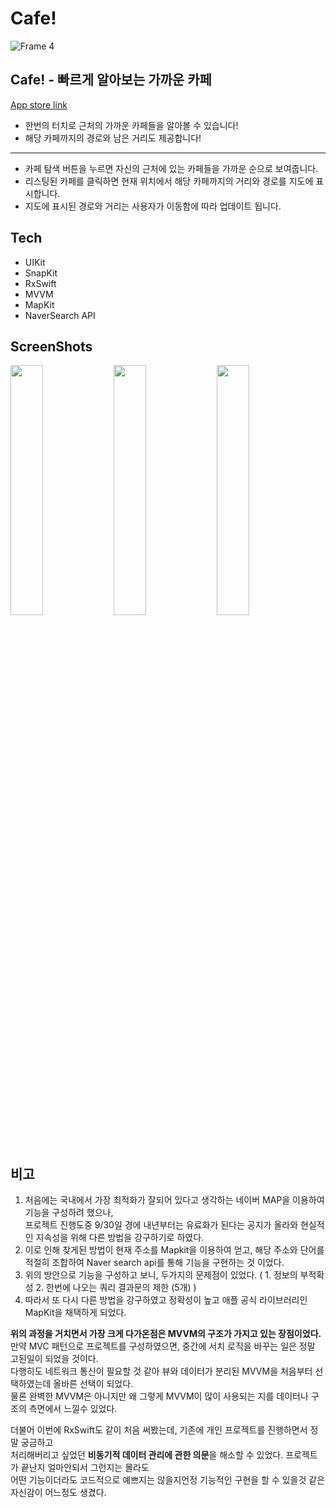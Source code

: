 # Cafe!
![Frame 4](https://user-images.githubusercontent.com/72395020/198826975-af453893-e301-4e9a-acc1-c11e78b86e26.png)

## Cafe! - 빠르게 알아보는 가까운 카페

[App store link](https://apps.apple.com/kr/app/cafe-%EB%B9%A0%EB%A5%B4%EA%B2%8C-%EC%95%8C%EC%95%84%EB%B3%B4%EB%8A%94-%EA%B0%80%EA%B9%8C%EC%9A%B4-%EC%B9%B4%ED%8E%98/id6443779233)

* 한번의 터치로 근처의 가까운 카페들을 알아볼 수 있습니다!
* 해당 카페까지의 경로와 남은 거리도 제공합니다!    
---
* 카페 탐색 버튼을 누르면 자신의 근처에 있는 카페들을 가까운 순으로 보여줍니다.
* 리스팅된 카페를 클릭하면 현재 위치에서 해당 카페까지의 거리와 경로를 지도에 표시합니다.
* 지도에 표시된 경로와 거리는 사용자가 이동함에 따라 업데이트 됩니다.

## Tech

- UIKit
- SnapKit
- RxSwift
- MVVM
- MapKit
- NaverSearch API

## ScreenShots
 <img src = "https://user-images.githubusercontent.com/72395020/198827783-b1648968-b9dc-4102-9592-4478d29da0b2.png" width = "32%"> <img src = "https://user-images.githubusercontent.com/72395020/198827781-7f6bb59f-e2bc-4c28-9b83-e1c2959fc656.png" width = "32%">  <img src = "https://user-images.githubusercontent.com/72395020/198827782-e67caec2-16d4-4661-b1c1-ac9d579aafb2.png" width = "32%"> 

## 비고
1. 처음에는 국내에서 가장 최적화가 잘되어 있다고 생각하는 네이버 MAP을 이용하여 기능을 구성하려 했으나,   
프로젝트 진행도중 9/30일 경에 내년부터는 유료화가 된다는 공지가 올라와 현실적인 지속성을 위해 다른 방법을 강구하기로 하였다.
2. 이로 인해 찾게된 방법이 현재 주소를 Mapkit을 이용하여 얻고, 해당 주소와 단어를 적절히 조합하여 Naver search api를 통해 기능을 구현하는 것 이었다.
3. 위의 방안으로 기능을 구성하고 보니, 두가지의 문제점이 있었다. ( 1. 정보의 부적확성 2. 한번에 나오는 쿼리 결과문의 제한 (5개) )
4. 따라서 또 다시 다른 방법을 강구하였고 정확성이 높고 애플 공식 라이브러리인 MapKit을 채택하게 되었다.   

**위의 과정을 거치면서 가장 크게 다가온점은 MVVM의 구조가 가지고 있는 장점이었다.**   
만약 MVC 패턴으로 프로젝트를 구성하였으면, 중간에 서치 로직을 바꾸는 일은 정말 고된일이 되었을 것이다.   
다행히도 네트워크 통신이 필요할 것 같아 뷰와 데이터가 분리된 MVVM을 처음부터 선택하였는데 올바른 선택이 되었다.     
물론 완벽한 MVVM은 아니지만 왜 그렇게 MVVM이 많이 사용되는 지를 데이터나 구조의 측면에서 느낄수 있었다.   

더불어 이번에 RxSwift도 같이 처음 써봤는데, 기존에 개인 프로젝트를 진행하면서 정말 궁금하고      
처리해버리고 싶었던 **비동기적 데이터 관리에 관한 의문**을 해소할 수 있었다. 프로젝트가 끝난지 얼마안되서 그런지는 몰라도     
어떤 기능이더라도 코드적으로 예쁘지는 않을지언정 기능적인 구현을 할 수 있을것 같은 자신감이 어느정도 생겼다.   
